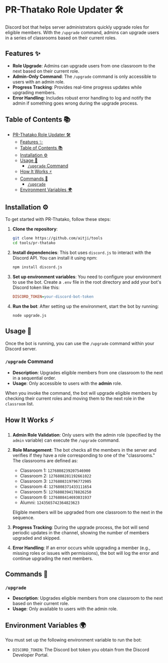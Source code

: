 # PR-Thatako Role Updater 🛠️

Discord bot that helps server administrators quickly upgrade roles for eligible members. With the `/upgrade` command, admins can upgrade users in a series of classrooms based on their current roles.

## Features ✨

- **Role Upgrade**: Admins can upgrade users from one classroom to the next based on their current role.
- **Admin-Only Command**: The `/upgrade` command is only accessible to users with an admin role.
- **Progress Tracking**: Provides real-time progress updates while upgrading members.
- **Error Handling**: Includes robust error handling to log and notify the admin if something goes wrong during the upgrade process.

## Table of Contents 📚

- [PR-Thatako Role Updater 🛠️](#pr-thatako-role-updater-️)
  - [Features ✨](#features-)
  - [Table of Contents 📚](#table-of-contents-)
  - [Installation ⚙️](#installation-️)
  - [Usage 🔧](#usage-)
    - [`/upgrade` Command](#upgrade-command)
  - [How It Works ⚡](#how-it-works-)
  - [Commands 📝](#commands-)
    - [`/upgrade`](#upgrade)
  - [Environment Variables 🌍](#environment-variables-)

## Installation ⚙️

To get started with PR-Thatako, follow these steps:

1. **Clone the repository**:
    ```bash
    git clone https://github.com/aitji/tools
    cd tools/pr-thatako
    ```

2. **Install dependencies**:
    This bot uses `discord.js` to interact with the Discord API. You can install it using npm:
    ```bash
    npm install discord.js
    ```

3. **Set up environment variables**:
    You need to configure your environment to use the bot. Create a `.env` file in the root directory and add your bot's Discord token like this:
    ```ini
    DISCORD_TOKEN=your-discord-bot-token
    ```

4. **Run the bot**:
    After setting up the environment, start the bot by running:
    ```bash
    node upgrade.js
    ```

## Usage 🔧

Once the bot is running, you can use the `/upgrade` command within your Discord server.

### `/upgrade` Command

- **Description**: Upgrades eligible members from one classroom to the next in a sequential order.
- **Usage**: Only accessible to users with the **admin** role.
  
When you invoke the command, the bot will upgrade eligible members by checking their current roles and moving them to the next role in the `classroom` list.

## How It Works ⚡

1. **Admin Role Validation**: 
    Only users with the admin role (specified by the `admin` variable) can execute the `/upgrade` command.

2. **Role Management**: 
    The bot checks all the members in the server and verifies if they have a role corresponding to one of the "classrooms." The classrooms are defined as:
    - Classroom 1: `1276808239207546900`
    - Classroom 2: `1276808281192661022`
    - Classroom 3: `1276808319796772905`
    - Classroom 4: `1276808371433111654`
    - Classroom 5: `1276808394178826250`
    - Classroom 6: `1276808414693031937`
    - Alumni: `1243565742364823623`

    Eligible members will be upgraded from one classroom to the next in the sequence.

3. **Progress Tracking**: 
    During the upgrade process, the bot will send periodic updates in the channel, showing the number of members upgraded and skipped.

4. **Error Handling**: 
    If an error occurs while upgrading a member (e.g., missing roles or issues with permissions), the bot will log the error and continue upgrading the next members.

## Commands 📝

### `/upgrade`
- **Description**: Upgrades eligible members from one classroom to the next based on their current role.
- **Usage**: Only available to users with the admin role.

## Environment Variables 🌍

You must set up the following environment variable to run the bot:

- `DISCORD_TOKEN`: The Discord bot token you obtain from the Discord Developer Portal.